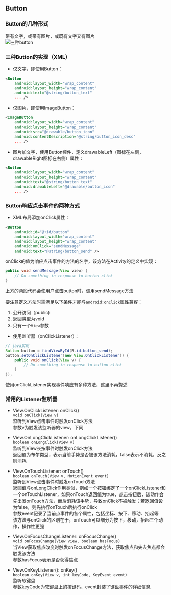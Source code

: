 ## Button

### Button的几种形式

带有文字，或带有图片，或既有文字又有图片  
![三种button](https://img-blog.csdnimg.cn/20200403155014372.png)  

### 三种Button的实现（XML）

- 仅文字，即使用Button：  

```xml
<Button
    android:layout_width="wrap_content"
    android:layout_height="wrap_content"
    android:text="@string/button_text"
    ... />
```

- 仅图片，即使用ImageButton：

```xml
<ImageButton
    android:layout_width="wrap_content"
    android:layout_height="wrap_content"
    android:src="@drawable/button_icon"
    android:contentDescription="@string/button_icon_desc"
    ... />
```

- 图片加文字，使用Button控件，定义drawableLeft（图标在左侧，drawableRight图标在右侧）属性：

```xml
<Button
    android:layout_width="wrap_content"
    android:layout_height="wrap_content"
    android:text="@string/button_text"
    android:drawableLeft="@drawable/button_icon"
    ... />
```

### Button响应点击事件的两种方式

- XML布局添加onClick属性：  

```xml
<Button
    android:id="@+id/button"
    android:layout_width="wrap_content"
    android:layout_height="wrap_content"
    android:onClick="sendMessage"
    android:text="@string/button_send" />
```

onClick的值为响应点击事件的方法的名字，该方法在Activity的定义中实现：  

```java
public void sendMessage(View view) {
    // Do something in response to button click
}
```

上方的两段代码会使用户点击button时，调用sendMessage方法  

要注意定义方法时需满足以下条件才能与```android:onClick```属性兼容：  

  1. 公开访问（public)
  2. 返回类型为void
  3. 只有一个```View```参数  

- 使用监听器（onClickListener）：

```java
// java实现
Button button = findViewById(R.id.button_send);
button.setOnClickListener(new View.OnClickListener() {
    public void onClick(View v) {
        // Do something in response to button click
    }
});
```

使用onClickListener实现事件响应有多种方法，这里不再赘述

### 常用的Listener监听器

- View.OnClickListener: onClick()  
```void onClick(View v)```  
监听到View点击事件时触发onClick方法  
参数v为触发该监听器的view，下同

- View.OnLongClickListener: onLongClickListener()  
```boolean onLongClick(View v)```  
监听到View长按事件时触发onClick方法  
返回值为布尔类型，表示当前手势是否被该方法消耗，false表示不消耗，反之则消耗

- View.OnTouchListener: onTouch()  
```boolean onTouch(View v, MotionEvent event)```  
监听到View点击事件时触发onTouch方法  
返回值与onLongClick作用类似，例如一个按钮绑定了一个onClickListener和一个onTouchListener，如果onTouch返回值为true，点击按钮后，该动作会先出发onTouch方法，而后消耗该手势，导致onClick不被触发；若返回值设为false，则先执行onTouch后执行onClick  
参数event记录了当前点事件的各个属性，包括坐标、按下、移动、抬起等  
该方法与onClick的区别在于，onTouch可以细分为按下，移动，抬起三个动作，操作性更强

- View.OnFocusChangeListener: onFocusChange()  
```void onFocusChange(View view, boolean hasFocus)```  
当View获取焦点改变时触发onFocusChange方法，获取焦点和失去焦点都会触发该方法  
参数hasFocus表示是否获得焦点

- View.OnKeyListener(): onKey()  
```boolean onKey(View v, int keyCode, KeyEvent event)```  
监听软键盘  
参数keyCode为软键盘上的按键码，event封装了键盘事件的详细信息
